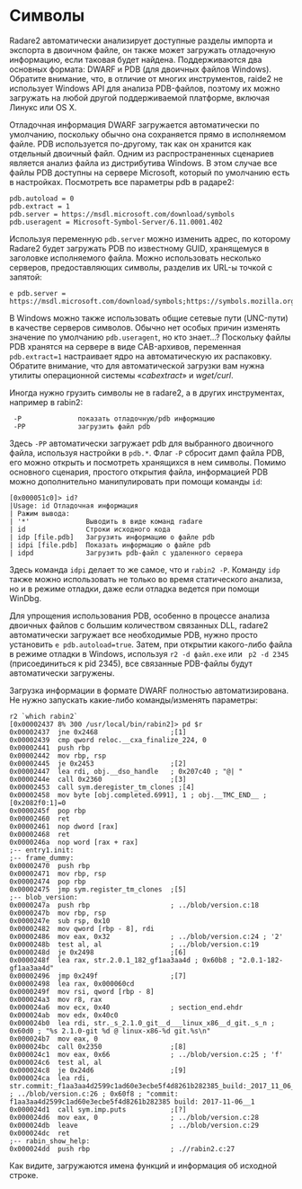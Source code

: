 # Символы

Radare2 автоматически анализирует доступные разделы импорта и экспорта в двоичном файле, он также может загружать отладочную информацию, если таковая будет найдена. Поддерживаются два основных формата: DWARF и PDB (для двоичных файлов Windows). Обратите внимание, что, в отличие от многих инструментов, raide2 не использует Windows API для анализа PDB-файлов, поэтому их можно загружать на любой другой поддерживаемой платформе, включая Линукс или OS Х.

Отладочная информация DWARF загружается автоматически по умолчанию, поскольку обычно она сохраняется прямо в исполняемом файле. PDB используется по-другому, так как он хранится как отдельный двоичный файл. Одним из распространенных сценариев является анализ файла из дистрибутива Windows. В этом случае все файлы PDB доступны на сервере Microsoft, который по умолчанию есть в настройках. Посмотреть все параметры pdb в радаре2:

```
pdb.autoload = 0
pdb.extract = 1
pdb.server = https://msdl.microsoft.com/download/symbols
pdb.useragent = Microsoft-Symbol-Server/6.11.0001.402
```

Используя переменную `pdb.server` можно изменить адрес, по которому Radare2  будет загружать PDB по известному GUID, хранящемуся в заголовке исполняемого файла. Можно использовать несколько серверов, предоставляющих символы, разделив их URL-ы точкой с запятой:
```
e pdb.server = https://msdl.microsoft.com/download/symbols;https://symbols.mozilla.org/
```
В Windows можно также использовать общие сетевые пути (UNC-пути) в качестве серверов символов. Обычно нет особых причин изменять значение по умолчанию `pdb.useragent`, но кто знает...? Поскольку файлы PDB хранятся на сервере в виде CAB-архивов, переменная `pdb.extract=1` настраивает ядро на автоматическую их распаковку. Обратите внимание, что для автоматической загрузки вам нужна утилиты операционной системы «*cabextract*» и *wget/curl*.

Иногда нужно грузить символы не в radare2, а в других инструментах, например в rabin2:

```
 -P              показать отладочную/pdb информацию
 -PP             загрузить файл pdb
```

Здесь `-PP` автоматически загружает pdb для выбранного двоичного файла, используя настройки в `pdb.*`. Флаг `-P` сбросит дамп файла PDB, его можно открыть и посмотреть хранящихся в нем символы. Помимо основного сценария, простого открытия файла, информацией PDB можно дополнительно манипулировать при помощи команды `id`:

```
[0x000051c0]> id?
|Usage: id Отладочная информация
| Ражим вывода:
| '*'              Выводить в виде команд radare
| id               Строки исходного кода
| idp [file.pdb]   Загрузить информацию о файле pdb
| idpi [file.pdb]  Показать информацию о файле pdb
| idpd             Загрузить pdb-файл с удаленного сервера
```

Здесь команда `idpi` делает то же самое, что и `rabin2 -P`. Команду `idp` также можно использовать не только во время статического анализа, но и в режиме отладки, даже если отладка ведется при помощи WinDbg.

Для упрощения использования PDB, особенно в процессе анализа двоичных файлов с большим количеством связанных DLL, radare2 автоматически загружает все необходимые PDB, нужно просто установить `e pdb.autoload=true`. Затем, при открытии какого-либо файла в режиме отладки в Windows, используя `r2 -d файл.exe` или ` р2 -d 2345` (присоединиться к pid 2345), все связанные PDB-файлы будут автоматически загружены.

Загрузка информации в формате DWARF полностью автоматизирована. Не нужно запускать какие-либо команды/изменять параметры:

```
r2 `which rabin2`
[0x00002437 8% 300 /usr/local/bin/rabin2]> pd $r
0x00002437  jne 0x2468                  ;[1]
0x00002439  cmp qword reloc.__cxa_finalize_224, 0
0x00002441  push rbp
0x00002442  mov rbp, rsp
0x00002445  je 0x2453                   ;[2]
0x00002447  lea rdi, obj.__dso_handle   ; 0x207c40 ; "@| "
0x0000244e  call 0x2360                 ;[3]
0x00002453  call sym.deregister_tm_clones ;[4]
0x00002458  mov byte [obj.completed.6991], 1 ; obj.__TMC_END__ ; [0x2082f0:1]=0
0x0000245f  pop rbp
0x00002460  ret
0x00002461  nop dword [rax]
0x00002468  ret
0x0000246a  nop word [rax + rax]
;-- entry1.init:
;-- frame_dummy:
0x00002470  push rbp
0x00002471  mov rbp, rsp
0x00002474  pop rbp
0x00002475  jmp sym.register_tm_clones  ;[5]
;-- blob_version:
0x0000247a  push rbp                    ; ../blob/version.c:18
0x0000247b  mov rbp, rsp
0x0000247e  sub rsp, 0x10
0x00002482  mov qword [rbp - 8], rdi
0x00002486  mov eax, 0x32               ; ../blob/version.c:24 ; '2'
0x0000248b  test al, al                 ; ../blob/version.c:19
0x0000248d  je 0x2498                   ;[6]
0x0000248f  lea rax, str.2.0.1_182_gf1aa3aa4d ; 0x60b8 ; "2.0.1-182-gf1aa3aa4d"
0x00002496  jmp 0x249f                  ;[7]
0x00002498  lea rax, 0x000060cd
0x0000249f  mov rsi, qword [rbp - 8]
0x000024a3  mov r8, rax
0x000024a6  mov ecx, 0x40               ; section_end.ehdr
0x000024ab  mov edx, 0x40c0
0x000024b0  lea rdi, str._s_2.1.0_git__d___linux_x86__d_git._s_n ; 0x60d0 ; "%s 2.1.0-git %d @ linux-x86-%d git.%s\n"
0x000024b7  mov eax, 0
0x000024bc  call 0x2350                 ;[8]
0x000024c1  mov eax, 0x66               ; ../blob/version.c:25 ; 'f'
0x000024c6  test al, al
0x000024c8  je 0x24d6                   ;[9]
0x000024ca  lea rdi, str.commit:_f1aa3aa4d2599c1ad60e3ecbe5f4d8261b282385_build:_2017_11_06__12:18:39 ; ../blob/version.c:26 ; 0x60f8 ; "commit: f1aa3aa4d2599c1ad60e3ecbe5f4d8261b282385 build: 2017-11-06__1
0x000024d1  call sym.imp.puts           ;[?]
0x000024d6  mov eax, 0                  ; ../blob/version.c:28
0x000024db  leave                       ; ../blob/version.c:29
0x000024dc  ret
;-- rabin_show_help:
0x000024dd  push rbp                    ; .//rabin2.c:27
```

Как видите, загружаются имена функций и информация об исходной строке.
